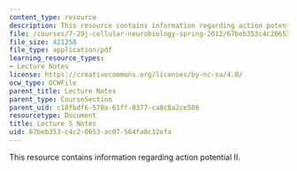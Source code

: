```yaml
---
content_type: resource
description: This resource contains information regarding action potential II.
file: /courses/7-29j-cellular-neurobiology-spring-2012/67beb353c4c20653ac07564fa0c12efa_MIT7_29JS12_lecture5.pdf
file_size: 421258
file_type: application/pdf
learning_resource_types:
- Lecture Notes
license: https://creativecommons.org/licenses/by-nc-sa/4.0/
ocw_type: OCWFile
parent_title: Lecture Notes
parent_type: CourseSection
parent_uid: c18fbdf6-570a-61ff-8377-ca8c8a2ce508
resourcetype: Document
title: Lecture 5 Notes
uid: 67beb353-c4c2-0653-ac07-564fa0c12efa
---
```

This resource contains information regarding action potential II.